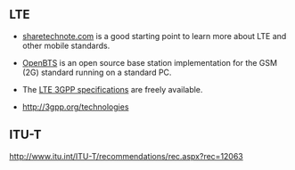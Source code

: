 ## LTE

 - [sharetechnote.com](http://www.sharetechnote.com/) is a good starting point to learn more about LTE and other mobile standards.
 - [OpenBTS](http://wush.net/trac/rangepublic) is an open source base station implementation for the GSM (2G) standard running on a standard PC.
 - The [LTE 3GPP specifications](http://www.3gpp.org/ftp/Specs/html-info/36-series.htm) are freely available. 


 - <http://3gpp.org/technologies>


## ITU-T

<http://www.itu.int/ITU-T/recommendations/rec.aspx?rec=12063>
